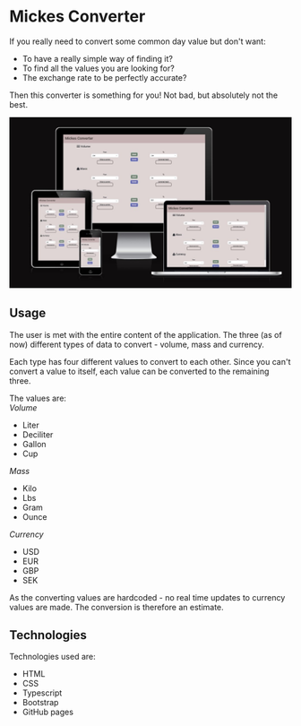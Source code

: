 # Mickes Converter
If you really need to convert some common day value but don't want:
- To have a really simple way of finding it?
- To find all the values you are looking for?
- The exchange rate to be perfectly accurate?

Then this converter is something for you! Not bad, but absolutely not the best.

![Image of the sites responsiveness](src\images\converter_responsiveness2.jpg)

## Usage
The user is met with the entire content of the application. The three (as of now) different types of data to convert - volume, mass and currency.

Each type has four different values to convert to each other. Since you can't convert a value to itself, each value can be converted to the remaining three.

The values are: 
<br>
*Volume*

- Liter
- Deciliter
- Gallon
- Cup

*Mass*

- Kilo
- Lbs
- Gram
- Ounce

*Currency*
- USD
- EUR
- GBP
- SEK

As the converting values are hardcoded - no real time updates to currency values are made. The conversion is therefore an estimate.

## Technologies
Technologies used are:
- HTML
- CSS
- Typescript
- Bootstrap
- GitHub pages






